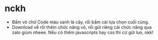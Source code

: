 # nckh
* Bấm vô chữ Code màu xanh lá cây, rồi bấm cái lựa chọn cuối cùng.
* Download về rồi thêm chức năng vô, rồi gửi riêng cái chức năng qua zalo giùm nheee. Nếu có thêm javascripts hay css thì cứ gửi lun, okk!
